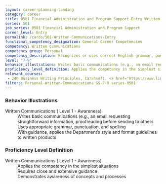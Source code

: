 ```yaml
---
layout: career-planning-landing
category: career
title: 0501 Financial Administration and Program Support Entry Written Communications
series: 501
job_series: 0501 Financial Administration and Program Support
career_level: Entry
permalink: /cards/501-Written-Communications-Entry
functional_competency_designation: General Career Competencies
competency: Written Communications
competency_group: Personal
competency_description: Recognizes or uses correct English grammar, punctuation, and spelling; communicates information (for example, facts, ideas, or messages) in a succinct and organized manner; produces written information, which may include technical material, that is appropriate for the intended audience
level: "7-9"
behavior_illustrations: Writes basic communications (e.g., an email requesting straightforward information, proofreading before sending to others ? Uses appropriate grammar, punctuation, and spelling ? With guidance, applies the Department’s style and format guidelines to written products
proficiency_level_definition: Applies the competency in the simplest situations ? Requires close and extensive guidance ? Demonstrates awareness of concepts and processes
relevant_courses: 
 - 240 Business Writing Principles, Carahsoft, <a href="https://www.linkedin.com/learning/business-writing-principles">https://www.linkedin.com/learning/business-writing-principles</a>
filters: Personal-Written-Communications GS-7-9 series-0501
---
```


<div class="desktop:grid-col-6 margin-y-205">
  <div class="border-top-05 bg-white padding-2 shadow-5 height-full members-hover border-1px border-gray-30 border-top-orange radius-lg">
    <h3>Behavior Illustrations</h3>
    <dl class="text-base"><dt>Written Communications ( Level 1 - Awareness)</dt><dd>Writes basic communications (e.g., an email requesting straightforward information, proofreading before sending to others </dd><dd> Uses appropriate grammar, punctuation, and spelling </dd><dd> With guidance, applies the Department’s style and format guidelines to written products</dd></dl>
  </div>
</div>
<div class="desktop:grid-col-6 margin-y-205">
  <div class="border-top-05 bg-white padding-2 shadow-5 height-full members-hover border-1px border-gray-30 border-top-orange radius-lg">
    <h3>Proficiency Level Definition</h3>
    <dl class="text-base"><dt>Written Communications ( Level 1 - Awareness)</dt><dd>Applies the competency in the simplest situations </dd><dd> Requires close and extensive guidance </dd><dd> Demonstrates awareness of concepts and processes</dd></dl>
  </div>
</div>